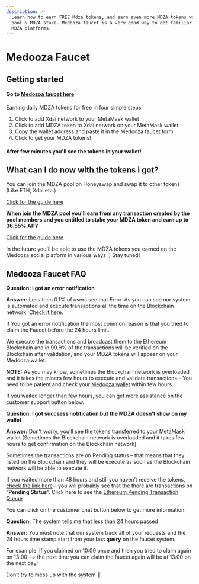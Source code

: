 ```yaml
---
description: >-
  Learn how to earn FREE Mdza tokens, and earn even more MDZA tokens with MDZA
  pool & MDZA stake. Medooza faucet is a very good way to get familiar with the
  MDZA platforms.
---
```


# Medooza Faucet

## Getting started

#### Go to [Medozoa faucet here](https://faucet.medooza.network)

Earning daily MDZA tokens for free in four simple steps:

1. Click to add Xdai network to your MetaMask wallet
2. Click to add MDZA token to Xdai network on your MetaMask wallet
3. Copy the wallet address and paste it in the Medooza faucet form
4. Click to get your MDZA tokens!

#### After few minutes you'll see the tokens in your wallet!

## What can I do now with the tokens i got?

You can join the MDZA pool on Honeyswap and swap it to other tokens (Like ETH, Xdai etc.)

[Click for the guide here](mdza-pool-on-honeyswap.md)

**When join the MDZA pool you'll earn from any transaction created by the pool members and you entitled to stake your MDZA token  and earn up to 36.55% APY**

[Click for the guide here](medooza-stake-program.md)

&#x20;In the future you'll be able to use the MDZA tokens you earned on the Medooza social platform in various ways :) Stay tuned!



## Medooza Faucet FAQ

**Question: I got an error notification**

**Answer:** Less then 0.1% of users see that Error. As you can see our system is automated and execute transactions all the time on the Blockchain network. [Check it here](https://etherscan.io/token/0x0ecdd783dc7bf820614044b51862ed29714d2ba5).

If You got an error notification the most common reason is that you tried to claim the Faucet before the 24 hours limit.

We execute the transactions and broadcast them to the Ethereum Blockchain and in 99.9% of the transactions will be verified on the Blockchain after validation, and your MDZA tokens will appear on your Medooza wallet.

**NOTE:** As you may know, sometimes the Blockchain network is overloaded and it takes the miners few hours to execute and validate transactions  – You need to be patient and check your [Medooza wallet](https://wallet.medooza.network) within few hours.

If you waited longer than few hours, you can get more assistance on the customer support button below.



**Question: I got succsess notification but the MDZA doesn't show on my wallet**

**Answer:** Don’t worry, you’ll see the tokens transferred to your MetaMask wallet (Sometimes the Blockchain network is overloaded and it takes few hours to get confirmation on the Blockchain network).

Sometimes the transactions are on Pending status – that means that they listed on the Blockchain and they will be execute as soon as the Blockchain network will be able to execute it.

If you waited more than 48 hours and still you haven’t receive the tokens, [check the link here](https://etherscan.io/txsPending?a=0x0ecdd783dc7bf820614044b51862ed29714d2ba5\&m=hf) – you will probably see that the there are transactions on “**Pending Status**“. Click here to see the [Ethereum Pending Transaction Queue](https://etherscan.io/chart/pendingtx)

You can click on the customer chat button below to get more information.



**Question:** The system tells me that less than 24 hours passed

**Answer:** You must note that our system track all of your requests and the 24 hours time stamp start from your **last query** on the faucet system.

For example: If you claimed on 10:00 once and then you tried to claim again on 13:00 —-> the next time you can claim the faucet again will be at 13:00 on the next day!

Don’t try to mess up with the system 🙂
